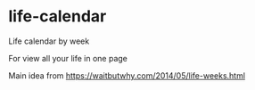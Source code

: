 # life-calendar
Life calendar by week

For view all your life in one page

Main idea from https://waitbutwhy.com/2014/05/life-weeks.html

